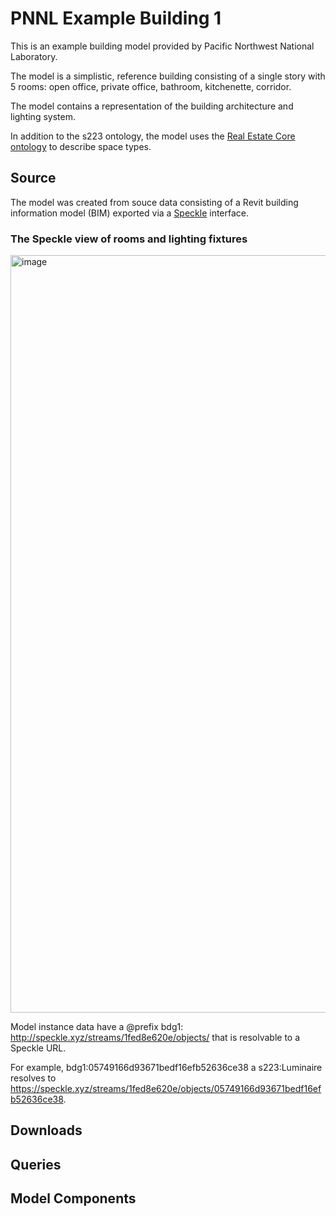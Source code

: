 # PNNL Example Building 1

This is an example building model provided by Pacific Northwest National Laboratory.

The model is a simplistic, reference building consisting of a single story with 5 rooms: open office, private office, bathroom, kitchenette, corridor.

The model contains a representation of the building architecture and lighting system.

In addition to the s223 ontology, the model uses the [Real Estate Core ontology](https://dev.realestatecore.io/ontology/) to describe space types.

## Source

The model was created from souce data consisting of a Revit building information model (BIM) exported via a [Speckle](https://speckle.systems/) interface.

### The Speckle view of rooms and lighting fixtures
<img width="1212" alt="image" src="https://github.com/open223/models.open223.info/assets/22898727/92b1afd2-b3c3-492b-a7c7-61dea827a246">

Model instance data have a @prefix bdg1: <http://speckle.xyz/streams/1fed8e620e/objects/> that is resolvable to a Speckle URL.

For example, bdg1:05749166d93671bedf16efb52636ce38 a s223:Luminaire resolves to https://speckle.xyz/streams/1fed8e620e/objects/05749166d93671bedf16efb52636ce38.

## Downloads
    
## Queries

## Model Components
